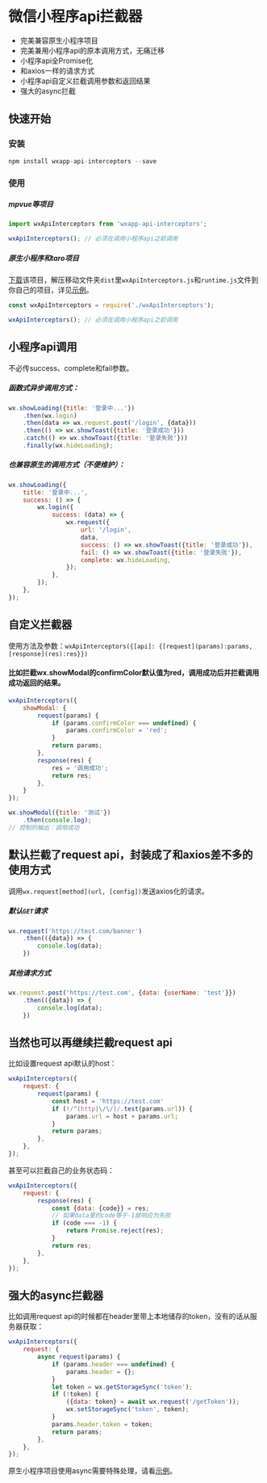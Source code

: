 # 微信小程序api拦截器

- 完美兼容原生小程序项目
- 完美兼用小程序api的原本调用方式，无痛迁移
- 小程序api全Promise化
- 和axios一样的请求方式
- 小程序api自定义拦截调用参数和返回结果
- 强大的async拦截

## 快速开始

### 安装

```js
npm install wxapp-api-interceptors --save
```

### 使用

##### mpvue等项目

```js
import wxApiInterceptors from 'wxapp-api-interceptors';

wxApiInterceptors(); // 必须在调用小程序api之前调用
```

##### 原生小程序和taro项目

[下载](https://github.com/mushan0x0/wxapp-api-interceptors/archive/master.zip)该项目，解压移动文件夹`dist`里`wxApiInterceptors.js`和`runtime.js`文件到你自己的项目，详见[示例](https://github.com/mushan0x0/wxapp-api-interceptors/tree/master/example/wxapp)。

```js
const wxApiInterceptors = require('./wxApiInterceptors');

wxApiInterceptors(); // 必须在调用小程序api之前调用
```

## 小程序api调用

不必传success、complete和fail参数。

##### 函数式异步调用方式：

```js
wx.showLoading({title: '登录中...'})
    .then(wx.login)
    .then(data => wx.request.post('/login', {data}))
    .then(() => wx.showToast({title: '登录成功'}))
    .catch(() => wx.showToast({title: '登录失败'}))
    .finally(wx.hideLoading);
```

##### 也兼容原生的调用方式（不便维护）：

```js
wx.showLoading({
    title: '登录中...',
    success: () => {
        wx.login({
            success: (data) => {
                wx.request({
                    url: '/login',
                    data,
                    success: () => wx.showToast({title: '登录成功'}),
                    fail: () => wx.showToast({title: '登录失败'}),
                    complete: wx.hideLoading,
                });
            },
        });
    },
});
```

## 自定义拦截器

使用方法及参数：`wxApiInterceptors({[api]: {[request](params):params, [response](res):res}})`

#### 比如拦截wx.showModal的confirmColor默认值为red，调用成功后并拦截调用成功返回的结果。
```js
wxApiInterceptors({
    showModal: {
        request(params) {
            if (params.confirmColor === undefined) {
                params.confirmColor = 'red';
            }
            return params;
        },
        response(res) {
            res = '调用成功';
            return res;
        },
    }
});

wx.showModal({title: '测试'})
    .then(console.log);
// 控制的输出：调用成功
```

## 默认拦截了request api，封装成了和axios差不多的使用方式

调用`wx.request[method](url, [config])`发送axios化的请求。

##### 默认`GET`请求

```js
wx.request('https://test.com/banner')
    .then(({data}) => {
        console.log(data);
    })
```

##### 其他请求方式

```js
wx.request.post('https://test.com', {data: {userName: 'test'}})
    .then(({data}) => {
        console.log(data);
    })
```

## 当然也可以再继续拦截request api

比如设置request api默认的host：

```js
wxApiInterceptors({
    request: {
        request(params) {
            const host = 'https://test.com'
            if (!/^(http|\/\/)/.test(params.url)) {
                params.url = host + params.url;
            }
            return params;
        },
    },
});
```

甚至可以拦截自己的业务状态码：

```js
wxApiInterceptors({
    request: {
        response(res) {
            const {data: {code}} = res;
            // 如果data里的code等于-1就响应为失败
            if (code === -1) {
                return Promise.reject(res);
            }
            return res;
        },
    },
});
```

## 强大的async拦截器

比如调用request api的时候都在header里带上本地储存的token，没有的话从服务器获取：

```js
wxApiInterceptors({
    request: {
        async request(params) {
            if (params.header === undefined) {
                params.header = {};
            }
            let token = wx.getStorageSync('token');
            if (!token) {
                ({data: token} = await wx.request('/getToken'));
                wx.setStorageSync('token', token);
            }
            params.header.token = token;
            return params;
        },
    },
});
```

原生小程序项目使用async需要特殊处理，请看[示例](https://github.com/mushan0x0/wxapp-api-interceptors/tree/master/example/wxapp)。
